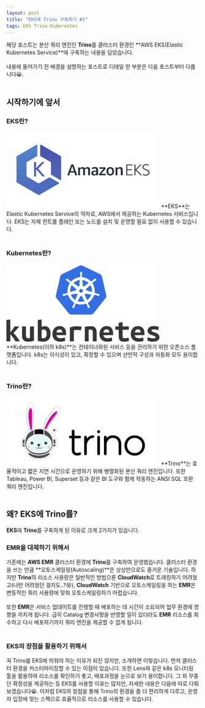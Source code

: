 ```yaml
---
layout: post
title: "EKS에 Trino 구축하기 #1"
tags: EKS Trino Kubernetes
---
```

해당 포스트는 분산 쿼리 엔진인 **Trino**를 클러스터 환경인 **AWS EKS(Elastic Kubernetes Service)**에 구축하는 내용을 담았습니다.
<br/><br/>
내용에 들어가기 전 배경을 설명하는 포스트로 디테일 한 부분은 다음 포스트부터 다룹니다😀.
<br/><br/>
## 시작하기에 앞서
### EKS란?
<img src = "/post_images/eks-on-trino-part1/amazon_eks.png" width="400" height=auto>
**EKS**는 Elastic Kubernetes Service의 약자로, AWS에서 제공하는 Kubernetes 서비스입니다. 
EKS는 자체 컨트롤 플레인 또는 노드를 설치 및 운영할 필요 없이 사용할 수 있습니다.
<br/><br/>

### Kubernetes란?
<img src = "/post_images/eks-on-trino-part1/kubernetes.png" width="400" height=auto>
**Kubernetes(이하 k8s)**는 컨테이너화된 서비스 등을 관리하기 위한 오픈소스 플랫폼입니다. 
k8s는 이식성이 있고, 확장할 수 있으며 선언적 구성과 자동화 모두 용이합니다. 
<br/><br/>

### Trino란?
<img src = "/post_images/eks-on-trino-part1/trino.png" width="400" height=auto>
**Trino**는 효율적이고 짧은 지연 시간으로 운영하기 위해 병렬화된 분산 쿼리 엔진입니다. 
또한 Tableau, Power BI, Superset 등과 같은 BI 도구와 함께 작동하는 ANSI SQL 호환 쿼리 엔진입니다.
<br/><br/>

## 왜? EKS에 Trino를?
**EKS**에 **Trino**를 구축하게 된 이유로 크게 2가지가 있습니다.
### EMR을 대체하기 위해서
기존에는 **AWS EMR** 클러스터 환경에 **Trino**를 구축하여 운영했습니다.
클러스터 환경을 쓰는 만큼 **오토스케일링(Autoscaling)**은 상상만으로도 즐거운 기술입니다. 
하지만 **Trino**의 리소스 사용량은 일반적인 방법으론 **CloudWatch**로 트래킹하기 어려웠고(나만 어려웠던 걸지도..?😵‍), **CloudWatch** 기반으로 오토스케일링을 하는 **EMR**은 변동적인 쿼리 사용량에 맞춰 오토스케일링하기 어렵습니다.
<br/><br/>
또한 **EMR**은 서비스 업데이트를 진행할 때 배포하는 데 시간이 소요되어 업무 환경에 영향을 끼치게 됩니다. 
급히 Catalog 변경사항을 반영할 일이 있더라도 **EMR** 리소스를 회수하고 다시 배포하기까지 쿼리 엔진을 제공할 수 없게 됩니다.
<br/><br/>

### EKS의 장점을 활용하기 위해서
꼭 Trino를 EKS에 띄워야 하는 이유가 되진 않지만, 소개하면 이렇습니다. 
먼저 클러스터 환경을 커스터마이징할 수 있는 이점이 있습니다. 
또한 Lens와 같은 k8s 모니터링 툴을 활용하여 리소스를 확인하기 좋고, 배포과정을 눈으로 보기 용이합니다. 
그 외 무중단 확장성을 제공하는 등 EKS를 사용할 이유는 많지만, 자세한 내용은 다음에 따로 다뤄보겠습니다😀. 
이처럼 EKS의 장점을 통해 Trino의 환경을 좀 더 편리하게 다루고, 운영자 입장에 맞는 스펙으로 효율적으로 리소스를 사용할 수 있습니다.
<br/><br/>